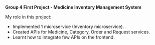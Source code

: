 **Group 4 First Project - Medicine Inventory Management System**

My role in this project:
- Implemented 1 microservice (Inventory microservice).
- Created APIs for Medicine, Category, Order and Request services.
- Learnt how to integrate few APIs on the frontend.
